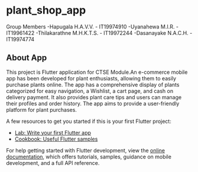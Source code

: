 # plant_shop_app

Group Members
-Hapugala H.A.V.V. - IT19974910
-Uyanahewa M.I.R. - IT19961422
-Thilakarathne M.H.K.T.S. - IT19972244
-Dasanayake N.A.C.H. - IT19974774


## About App

This project is Flutter application for CTSE Module.An e-commerce mobile app has been developed for plant enthusiasts, allowing them to easily purchase plants online. The app has a comprehensive display of plants categorized for easy navigation, a Wishlist, a cart page, and cash on delivery payment. It also provides plant care tips and users can manage their profiles and order history. The app aims to provide a user-friendly platform for plant purchases.

A few resources to get you started if this is your first Flutter project:

- [Lab: Write your first Flutter app](https://docs.flutter.dev/get-started/codelab)
- [Cookbook: Useful Flutter samples](https://docs.flutter.dev/cookbook)

For help getting started with Flutter development, view the
[online documentation](https://docs.flutter.dev/), which offers tutorials,
samples, guidance on mobile development, and a full API reference.
